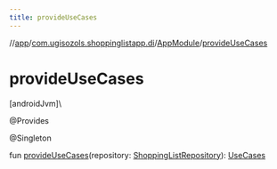 ```yaml
---
title: provideUseCases
---
```

//[app](../../../index.html)/[com.ugisozols.shoppinglistapp.di](../index.html)/[AppModule](index.html)/[provideUseCases](provide-use-cases.html)



# provideUseCases



[androidJvm]\




@Provides



@Singleton



fun [provideUseCases](provide-use-cases.html)(repository: [ShoppingListRepository](../../com.ugisozols.shoppinglistapp.domain.repository/-shopping-list-repository/index.html)): [UseCases](../../com.ugisozols.shoppinglistapp.domain.use_cases/-use-cases/index.html)




